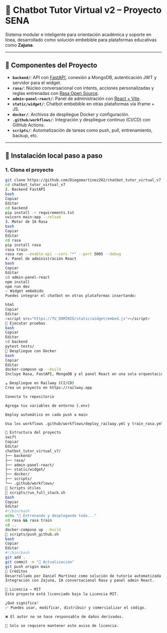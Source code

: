# 🤖 Chatbot Tutor Virtual v2 – Proyecto SENA

Sistema modular e inteligente para orientación académica y soporte en línea, desarrollado como solución embebible para plataformas educativas como **Zajuna**.

---

## 🧩 Componentes del Proyecto

- **`backend/`**: API con [FastAPI](https://fastapi.tiangolo.com/), conexión a MongoDB, autenticación JWT y servidor para el widget.
- **`rasa/`**: Núcleo conversacional con intents, acciones personalizadas y reglas entrenadas con [Rasa Open Source](https://rasa.com/).
- **`admin-panel-react/`**: Panel de administración con [React + Vite](https://vitejs.dev/).
- **`static/widget/`**: Chatbot embebible en otras plataformas vía iframe + JS.
- **`docker/`**: Archivos de despliegue Docker y configuración.
- **`.github/workflows/`**: Integración y despliegue continuo (CI/CD) con GitHub Actions.
- **`scripts/`**: Automatización de tareas como push, pull, entrenamiento, backup, etc.

---

## 🚀 Instalación local paso a paso

### 1. Clona el proyecto

```bash
git clone https://github.com/Diegomartinez202/chatbot_tutor_virtual_v7.git
cd chatbot_tutor_virtual_v7
2. Backend FastAPI
bash
Copiar
Editar
cd backend
pip install -r requirements.txt
uvicorn main:app --reload
3. Motor de IA Rasa
bash
Copiar
Editar
cd rasa
pip install rasa
rasa train
rasa run --enable-api --cors "*" --port 5005 --debug
4. Panel de administración React
bash
Copiar
Editar
cd admin-panel-react
npm install
npm run dev
💡 Widget embebido
Puedes integrar el chatbot en otras plataformas insertando:

html
Copiar
Editar
<script src="https://TU_DOMINIO/static/widget/embed.js"></script>
🧪 Ejecutar pruebas
bash
Copiar
Editar
cd backend
pytest tests/
🐳 Despliegue con Docker
bash
Copiar
Editar
docker-compose up --build
Incluye Rasa, FastAPI, MongoDB y el panel React en una sola orquestación.

☁️ Despliegue en Railway (CI/CD)
Crea un proyecto en https://railway.app

Conecta tu repositorio

Agrega tus variables de entorno (.env)

Deploy automático en cada push a main

Usa los workflows .github/workflows/deploy_railway.yml y train_rasa.yml.

📂 Estructura del proyecto
swift
Copiar
Editar
chatbot_tutor_virtual_v7/
├── backend/
├── rasa/
├── admin-panel-react/
├── static/widget/
├── docker/
├── scripts/
└── .github/workflows/
📄 Scripts útiles
🔁 scripts/run_full_stack.sh
bash
Copiar
Editar
#!/bin/bash
echo "🎯 Entrenando y desplegando todo..."
cd rasa && rasa train
cd ..
docker-compose up --build
🚀 scripts/push_github.sh
bash
Copiar
Editar
#!/bin/bash
git add .
git commit -m "🚀 Actualización"
git push origin main
🧠 Créditos
Desarrollado por Daniel Martínez como solución de tutoría automatizada para el SENA.
Integración con Zajuna, IA conversacional Rasa y panel admin React.

📜 Licencia – MIT
Este proyecto está licenciado bajo la Licencia MIT.

¿Qué significa?
✅ Puedes usar, modificar, distribuir y comercializar el código.

❌ El autor no se hace responsable de daños derivados.

📝 Solo se requiere mantener este aviso de licencia.

